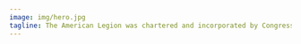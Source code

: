 ```yaml
---
image: img/hero.jpg
tagline: The American Legion was chartered and incorporated by Congress in 1919 as a patriotic veterans organization devoted to mutual helpfulness.
---
```

